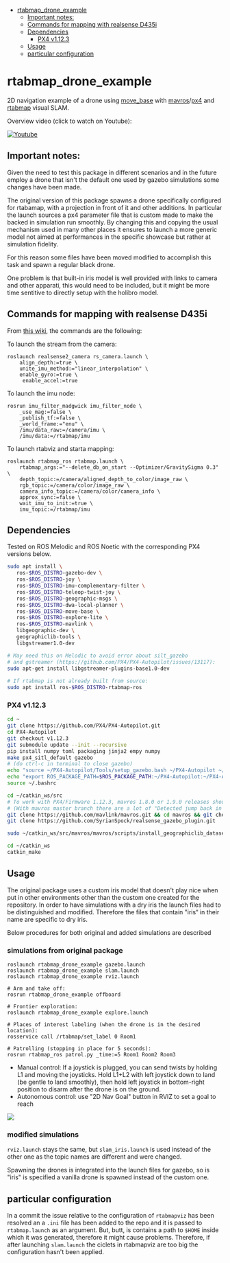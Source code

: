 <!-- START doctoc generated TOC please keep comment here to allow auto update -->
<!-- DON'T EDIT THIS SECTION, INSTEAD RE-RUN doctoc TO UPDATE -->


- [rtabmap_drone_example](#rtabmap_drone_example)
    - [Important notes:](#important-notes)
    - [Commands for mapping with realsense D435i](#commands-for-mapping-with-realsense-d435i)
    - [Dependencies](#dependencies)
        - [PX4 v1.12.3](#px4-v1123)
    - [Usage](#usage)
    - [particular configuration](#particular-configuration)

<!-- END doctoc generated TOC please keep comment here to allow auto update -->

# rtabmap_drone_example
2D navigation example of a drone using [move_base](http://wiki.ros.org/move_base) with [mavros](http://wiki.ros.org/mavros)/[px4](https://github.com/PX4/PX4-Autopilot) and [rtabmap](wiki.ros.org/rtabmap_ros) visual SLAM. 

Overview video (click to watch on Youtube):

[![Youtube](https://i.imgur.com/UKLtD7L.gif)](https://youtu.be/A487ybS7E4E)

## Important notes:

Given the need to test this package in different scenarios and in the future employ a drone that isn't the default one used by gazebo simulations some changes have been made.

The original version of this package spawns a drone specifically configured for rtabamap, with a projection in front of it and other additions.
In particular the launch sources a px4 parameter file that is custom made to make the backed in simulation run smoothly.
By changing this and copying the usual mechanism used in many other places it ensures to launch a more generic model not aimed at performances in the specific showcase but rather at simulation fidelity.

For this reason some files have been moved modified to accomplish this task and spawn a regular black drone.

One problem is that built-in iris model is well provided with links to camera and other apparati, this would need to be included, but it might be more time sentitive to directly setup with the holibro model.


## Commands for mapping with realsense D435i

From [this wiki](http://wiki.ros.org/rtabmap_ros/Tutorials/HandHeldMapping), the commands are the following:

To launch the stream from the camera:
```
roslaunch realsense2_camera rs_camera.launch \
    align_depth:=true \
    unite_imu_method:="linear_interpolation" \
    enable_gyro:=true \
     enable_accel:=true
```

To launch the imu node:
```
rosrun imu_filter_madgwick imu_filter_node \
    _use_mag:=false \
    _publish_tf:=false \
    _world_frame:="enu" \
    /imu/data_raw:=/camera/imu \
    /imu/data:=/rtabmap/imu

```

To launch rtabviz and starta mapping:
```
roslaunch rtabmap_ros rtabmap.launch \
    rtabmap_args:="--delete_db_on_start --Optimizer/GravitySigma 0.3" \
    depth_topic:=/camera/aligned_depth_to_color/image_raw \
    rgb_topic:=/camera/color/image_raw \
    camera_info_topic:=/camera/color/camera_info \
    approx_sync:=false \
    wait_imu_to_init:=true \
    imu_topic:=/rtabmap/imu
```

## Dependencies

Tested on ROS Melodic and ROS Noetic with the corresponding PX4 versions below.

```bash
sudo apt install \
   ros-$ROS_DISTRO-gazebo-dev \
   ros-$ROS_DISTRO-joy \
   ros-$ROS_DISTRO-imu-complementary-filter \
   ros-$ROS_DISTRO-teleop-twist-joy \
   ros-$ROS_DISTRO-geographic-msgs \
   ros-$ROS_DISTRO-dwa-local-planner \
   ros-$ROS_DISTRO-move-base \
   ros-$ROS_DISTRO-explore-lite \
   ros-$ROS_DISTRO-mavlink \
   libgeographic-dev \
   geographiclib-tools \
   libgstreamer1.0-dev

# May need this on Melodic to avoid error about silt_gazebo 
# and gstreamer (https://github.com/PX4/PX4-Autopilot/issues/13117):
sudo apt-get install libgstreamer-plugins-base1.0-dev
   
# If rtabmap is not already built from source:
sudo apt install ros-$ROS_DISTRO-rtabmap-ros
```

### PX4 v1.12.3
```bash
cd ~
git clone https://github.com/PX4/PX4-Autopilot.git
cd PX4-Autopilot
git checkout v1.12.3
git submodule update --init --recursive
pip install numpy toml packaging jinja2 empy numpy
make px4_sitl_default gazebo
# (do ctrl-c in terminal to close gazebo)
echo "source ~/PX4-Autopilot/Tools/setup_gazebo.bash ~/PX4-Autopilot ~/PX4-Autopilot/build/px4_sitl_default" >> ~/.bashrc
echo "export ROS_PACKAGE_PATH=$ROS_PACKAGE_PATH:~/PX4-Autopilot:~/PX4-Autopilot/Tools/sitl_gazebo" >> ~/.bashrc
source ~/.bashrc

cd ~/catkin_ws/src
# To work with PX4/Firmware 1.12.3, mavros 1.8.0 or 1.9.0 releases should be used
# (With mavros master branch there are a lot of "Detected jump back in time" TF errors)
git clone https://github.com/mavlink/mavros.git && cd mavros && git checkout 1.8.0 && cd ..
git clone https://github.com/SyrianSpock/realsense_gazebo_plugin.git

sudo ~/catkin_ws/src/mavros/mavros/scripts/install_geographiclib_datasets.sh

cd ~/catkin_ws
catkin_make
```

## Usage

The original package uses a custom iris model that doesn't play nice when put in other environments other than the custom one created for the repository.
In order to have simulations with a dry iris the launch files had to be distinguished and modified.
Therefore the files that contain "iris“ in their name are specific to dry iris.

Below procedures for both original and added simulations are described

### simulations from original package

```
roslaunch rtabmap_drone_example gazebo.launch
roslaunch rtabmap_drone_example slam.launch
roslaunch rtabmap_drone_example rviz.launch

# Arm and take off:
rosrun rtabmap_drone_example offboard

# Frontier exploration:
roslaunch rtabmap_drone_example explore.launch

# Places of interest labeling (when the drone is in the desired location):
rosservice call /rtabmap/set_label 0 Room1

# Patrolling (stopping in place for 5 seconds):
rosrun rtabmap_ros patrol.py _time:=5 Room1 Room2 Room3
```
 * Manual control: If a joystick is plugged, you can send twists by holding L1 and moving the joysticks. Hold L1+L2 with left joystick down to land (be gentle to land smoothly), then hold left joystick in bottom-right position to disarm after the drone is on the ground.
 * Autonomous control: use "2D Nav Goal" button in RVIZ to set a goal to reach 

![](https://raw.githubusercontent.com/matlabbe/rtabmap_drone_example/master/doc/example.jpg)

### modified simulations

`rviz.launch` stays the same, but `slam_iris.launch` is used instead of the other one as the topic names are different and were changed.

Spawning the drones is integrated into the launch files for gazebo, so is "iris" is specified a vanilla drone is spawned instead of the custom one.
## particular configuration

In a commit the issue relative to the configuration of `rtabmapviz` has been resolved an a `.ini` file has been added to the repo and it is passed to `rtabmap.launch` as an argument.
But, butt, is contains a path to `$HOME` inside which it was generated, therefore it might cause problems. 
Therefore, if after launching `slam.launch` the ciclets in rtabmapviz are too big the configuration hasn't been applied.
